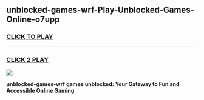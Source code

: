 
## unblocked-games-wrf-Play-Unblocked-Games-Online-o7upp
<h3>
<a href="https://premium76.site?title=unblocked-games-wrf&ref=24A">CLICK TO PLAY</a></h3>
<hr>

<h3>
<a href="https://premium76.site?title=unblocked-games-wrf&ref=24A">CLICK 2 PLAY</a>
  
</h3>

<a href="https://premium76.site?title=unblocked-games-wrf&ref=24A"><img src="https://clearcache.store/games.png"></a>


**unblocked-games-wrf games unblocked: Your Gateway to Fun and Accessible Online Gaming**
